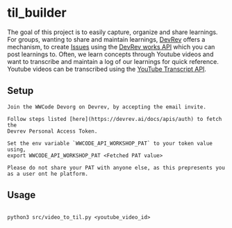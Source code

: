 # til_builder


The goal of this project is to easily capture, organize and share learnings.
For groups, wanting to share and maintain learnings, [DevRev](https://devrev.ai/)
offers a mechanism, to create [Issues](https://devrev.ai/docs/product/build) using the [DevRev works API](https://devrev.ai/docs/apis/methods#/operations/works-create) 
which you can post learnings to.
Often, we learn concepts through Youtube videos and want to transcribe and 
maintain a log of our learnings for quick reference.
Youtube videos can be transcribed using the [YouTube Transcript API](https://pypi.org/project/youtube-transcript-api/).

## Setup

```
Join the WWCode Devorg on Devrev, by accepting the email invite.

Follow steps listed [here](https://devrev.ai/docs/apis/auth) to fetch the
Devrev Personal Access Token.

Set the env variable `WWCODE_API_WORKSHOP_PAT` to your token value using,
export WWCODE_API_WORKSHOP_PAT <Fetched PAT value>

Please do not share your PAT with anyone else, as this prepresents you as a user ont he platform.
```

## Usage

```

python3 src/video_to_til.py <youtube_video_id>


```
